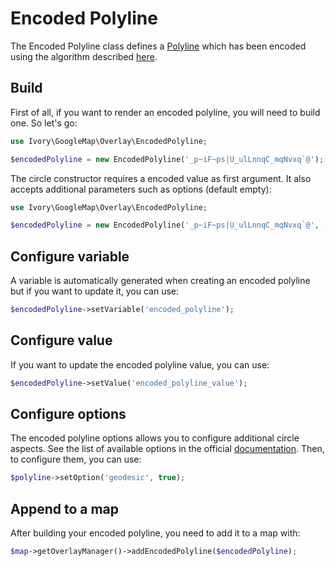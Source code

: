 # Encoded Polyline

The Encoded Polyline class defines a [Polyline](/doc/overlay/polyline.md) which has been encoded using the 
algorithm described [here](http://code.google.com/apis/maps/documentation/utilities/polylinealgorithm.html).

## Build

First of all, if you want to render an encoded polyline, you will need to build one. So let's go:

``` php
use Ivory\GoogleMap\Overlay\EncodedPolyline;

$encodedPolyline = new EncodedPolyline('_p~iF~ps|U_ulLnnqC_mqNvxq`@');
```

The circle constructor requires a encoded value as first argument. It also accepts additional parameters such as 
options (default empty):

``` php
use Ivory\GoogleMap\Overlay\EncodedPolyline;

$encodedPolyline = new EncodedPolyline('_p~iF~ps|U_ulLnnqC_mqNvxq`@', ['geodesic' => true]);
```

## Configure variable

A variable is automatically generated when creating an encoded polyline but if you want to update it, you can use:

``` php
$encodedPolyline->setVariable('encoded_polyline');
```

## Configure value

If you want to update the encoded polyline value, you can use:

``` php
$encodedPolyline->setValue('encoded_polyline_value');
```

## Configure options

The encoded polyline options allows you to configure additional circle aspects. See the list of available options in 
the official [documentation](https://developers.google.com/maps/documentation/javascript/reference#PolylineOptions). 
Then, to configure them, you can use:

``` php
$polyline->setOption('geodesic', true);
```

## Append to a map

After building your encoded polyline, you need to add it to a map with:

``` php
$map->getOverlayManager()->addEncodedPolyline($encodedPolyline);
```
